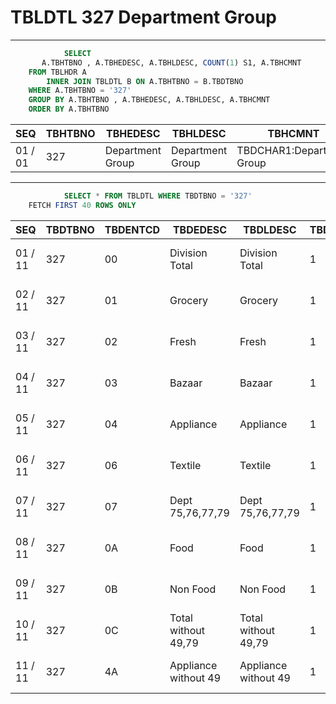 # TBLDTL 327 Department Group 

---

```sql
            SELECT
       A.TBHTBNO , A.TBHEDESC, A.TBHLDESC, COUNT(1) S1, A.TBHCMNT
    FROM TBLHDR A
        INNER JOIN TBLDTL B ON A.TBHTBNO = B.TBDTBNO
    WHERE A.TBHTBNO = '327'
    GROUP BY A.TBHTBNO , A.TBHEDESC, A.TBHLDESC, A.TBHCMNT
    ORDER BY A.TBHTBNO

```

|SEQ|TBHTBNO|TBHEDESC|TBHLDESC|TBHCMNT|S1|
| -- | -- | -- | -- | -- | -- |
|01 / 01|327|Department Group|Department Group|TBDCHAR1:Department Group|11|


---


```sql
            SELECT * FROM TBLDTL WHERE TBDTBNO = '327'
    FETCH FIRST 40 ROWS ONLY

```

|SEQ|TBDTBNO|TBDENTCD|TBDEDESC|TBDLDESC|TBDACCES|TBDNUM1|TBDNUM2|TBDNUM3|TBDNUM4|TBDCHA1|TBDCHA2|TBDCHA3|TBDCHA4|TBDDAT1|TBDDAT2|TBDCRE|TBDUPD|TBDUSR|
| -- | -- | -- | -- | -- | -- | -- | -- | -- | -- | -- | -- | -- | -- | -- | -- | -- | -- | -- |
|01 / 11|327|00|Division Total|Division Total|1|null|null|null|null|10,11,12,14,15,20,21,22,23,24,25,26,30,31,32,33,34,35,36,40,41,42,43,44,45,46,47,48,49,51,52,60,61|62,63,65,66,72,75,76,78,79,80,90|null|null|null|null|2014-09-12 04:34:23.0|2015-05-29 18:06:55.0|SSFIX_25550|
|02 / 11|327|01|Grocery|Grocery|1|null|null|null|null|10,11,12,14,15|null|null|null|null|null|2014-09-12 04:34:23.0|2015-05-29 18:06:55.0|SSFIX_25550|
|03 / 11|327|02|Fresh|Fresh|1|null|null|null|null|20,21,22,23,24,25,26|null|null|null|null|null|2014-09-12 04:34:23.0|2015-05-29 18:06:55.0|SSFIX_25550|
|04 / 11|327|03|Bazaar|Bazaar|1|null|null|null|null|30,31,32,33,34,35,36|null|null|null|null|null|2014-09-12 04:34:23.0|2015-05-29 18:06:55.0|SSFIX_25550|
|05 / 11|327|04|Appliance|Appliance|1|null|null|null|null|40,41,42,43,44,45,46,47,48,49|null|null|null|null|null|2014-09-12 04:34:23.0|2015-05-29 18:06:55.0|SSFIX_25550|
|06 / 11|327|06|Textile|Textile|1|null|null|null|null|60,61,62,63,65,66|null|null|null|null|null|2014-09-12 04:34:23.0|2015-05-29 18:06:55.0|SSFIX_25550|
|07 / 11|327|07|Dept 75,76,77,79|Dept 75,76,77,79|1|null|null|null|null|75,76,78,79|null|null|null|null|null|2014-09-12 04:34:23.0|2015-05-29 18:06:55.0|SSFIX_25550|
|08 / 11|327|0A|Food|Food|1|null|null|null|null|20|null|null|null|null|null|2014-09-12 04:34:23.0|2015-05-29 18:06:55.0|SSFIX_25550|
|09 / 11|327|0B|Non Food|Non Food|1|null|null|null|null|40|null|null|null|null|null|2014-09-12 04:34:23.0|2015-05-29 18:06:55.0|SSFIX_25550|
|10 / 11|327|0C|Total without 49,79|Total without 49,79|1|null|null|null|null|10,11,12,14,15,20,21,22,23,24,25,26,30,31,32,33,34,35,36,40,41,42,43,44,45,46,47,48,51,52,60,61,62|63,65,66,72,75,76,78,80,90|null|null|null|null|2014-09-12 04:34:23.0|2015-05-29 18:06:55.0|SSFIX_25550|
|11 / 11|327|4A|Appliance without 49|Appliance without 49|1|null|null|null|null|40,41,42,43,44,45,46,47,48|null|null|null|null|null|2014-09-12 04:34:23.0|2015-05-29 18:06:55.0|SSFIX_25550|

